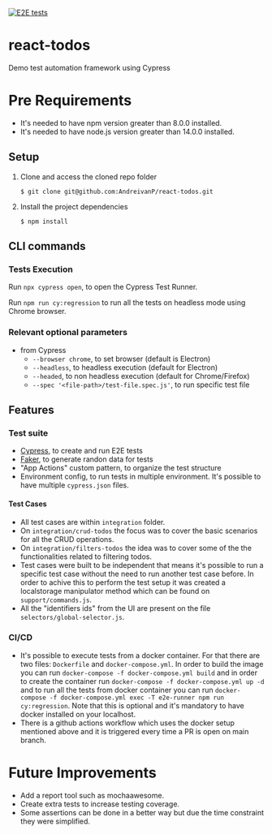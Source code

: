[![E2E tests](https://github.com/AndreivanP/react-todos/actions/workflows/ci.yml/badge.svg)](https://github.com/AndreivanP/react-todos/actions/workflows/ci.yml)

# react-todos
Demo test automation framework using Cypress

# Pre Requirements
- It's needed to have npm version greater than 8.0.0 installed.
- It's needed to have node.js version greater than 14.0.0 installed.

## Setup

1. Clone and access the cloned repo folder

    `$ git clone git@github.com:AndreivanP/react-todos.git`

2. Install the project dependencies

    `$ npm install`

## CLI commands
### Tests Execution

Run `npx cypress open`, to open the Cypress Test Runner.

Run `npm run cy:regression` to run all the tests on headless mode using Chrome browser.

### Relevant optional parameters

* from Cypress
  * `--browser chrome`, to set browser (default is Electron)
  * `--headless`, to headless execution (default for Electron)
  * `--headed`, to non headless execution (default for Chrome/Firefox)
  * `--spec '<file-path>/test-file.spec.js'`, to run specific test file

## Features
### Test suite

* [Cypress][test-tool], to create and run E2E tests
* [Faker][data-tool], to generate randon data for tests
* "App Actions" custom pattern, to organize the test structure
* Environment config, to run tests in multiple environment. It's possible to have multiple `cypress.json` files.

#### Test Cases

- All test cases are within `integration` folder. 
- On `integration/crud-todos` the focus was to cover the basic scenarios for all the CRUD operations. 
- On `integration/filters-todos` the idea was to cover some of the the functionalities related to filtering todos.
- Test cases were built to be independent that means it's possible to run a specific test case without the need to run another test case before. In order to achive this to perform the test setup it was created a localstorage manipulator method which can be found on `support/commands.js`.
- All the "identifiers ids" from the UI are present on the file `selectors/global-selector.js`.

### CI/CD

- It's possible to execute tests from a docker container. For that there are two files: `Dockerfile` and `docker-compose.yml`. In order to build the image you can run `docker-compose -f docker-compose.yml build` and in order to create the container run `docker-compose -f docker-compose.yml up -d` and to run all the tests from docker container you can run `docker-compose -f docker-compose.yml exec -T e2e-runner npm run cy:regression`. Note that this is optional and it's mandatory to have docker installed on your localhost.
- There is a github actions workflow which uses the docker setup mentioned above and it is triggered every time a PR is open on main branch.

# Future Improvements

- Add a report tool such as mochaawesome.
- Create extra tests to increase testing coverage.
- Some assertions can be done in a better way but due the time constraint they were simplified.

<!-- Links list -->
[test-tool]: https://www.cypress.io/how-it-works
[data-tool]: https://www.npmjs.com/package/@faker-js/faker